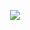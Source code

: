<p align="center">
  <img src="https://user-images.githubusercontent.com/38854888/223563411-03efe127-f6dd-4c5b-9232-c52279d305f9.png">
</p>
